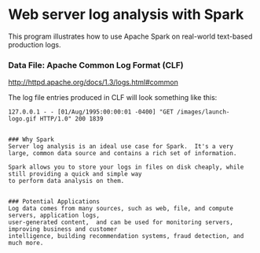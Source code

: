 # Web server log analysis with Spark

This program illustrates how to use Apache Spark on real-world text-based production logs.



### Data File: Apache Common Log Format (CLF)
http://httpd.apache.org/docs/1.3/logs.html#common
 
The log file entries produced in CLF will look something like this:
```
127.0.0.1 - - [01/Aug/1995:00:00:01 -0400] "GET /images/launch-logo.gif HTTP/1.0" 200 1839


### Why Spark
Server log analysis is an ideal use case for Spark.  It's a very large, common data source and contains a rich set of information.  

Spark allows you to store your logs in files on disk cheaply, while still providing a quick and simple way 
to perform data analysis on them.  


### Potential Applications
Log data comes from many sources, such as web, file, and compute servers, application logs, 
user-generated content,  and can be used for monitoring servers, improving business and customer
intelligence, building recommendation systems, fraud detection, and much more.

```
